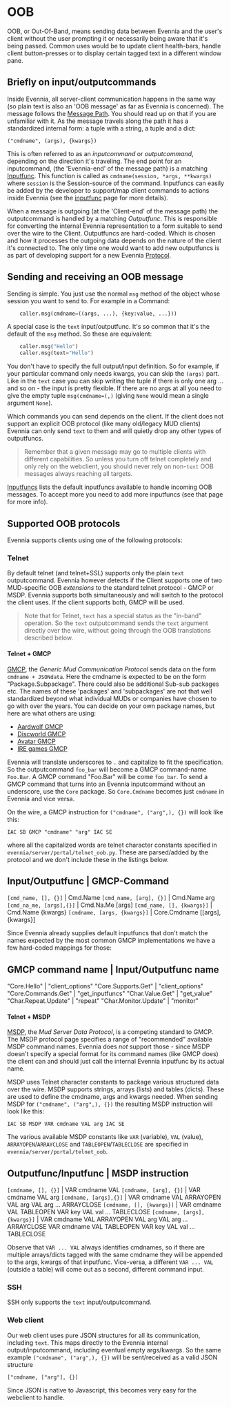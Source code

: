 # OOB

OOB, or Out-Of-Band, means sending data between Evennia and the user's client without the user
prompting it or necessarily being aware that it's being passed. Common uses would be to update
client health-bars, handle client button-presses or to display certain tagged text in a different
window pane.

## Briefly on input/outputcommands

Inside Evennia, all server-client communication happens in the same way (so plain text is also an
'OOB message' as far as Evennia is concerned). The message follows the [Message Path](./Messagepath.md).
You should read up on that if you are unfamiliar with it. As the message travels along the path it
has a standardized internal form: a tuple with a string, a tuple and a dict:

    ("cmdname", (args), {kwargs})

This is often referred to as an *inputcommand* or *outputcommand*, depending on the direction it's
traveling. The end point for an inputcommand, (the 'Evennia-end' of the message path) is a matching
[Inputfunc](./Inputfuncs.md). This function is called as `cmdname(session, *args, **kwargs)` where
`session` is the Session-source of the command. Inputfuncs can easily be added by the developer to
support/map client commands to actions inside Evennia (see the [inputfunc](./Inputfuncs.md) page for more
details).

When a message is outgoing (at the 'Client-end' of the message path) the outputcommand is handled by
a matching *Outputfunc*. This is responsible for converting the internal Evennia representation to a
form suitable to send over the wire to the Client. Outputfuncs are hard-coded. Which is chosen and
how it processes the outgoing data depends on the nature of the client it's connected to. The only
time one would want to add new outputfuncs is as part of developing support for a new Evennia
[Protocol](./Custom-Protocols.md).

## Sending and receiving an OOB message

Sending is simple. You just use the normal `msg` method of the object whose session you want to send
to. For example in a Command:

```python
    caller.msg(cmdname=((args, ...), {key:value, ...}))
```

A special case is the `text` input/outputfunc. It's so common that it's the default of the `msg`
method. So these are equivalent:

```python
    caller.msg("Hello")
    caller.msg(text="Hello")
```

You don't have to specify the full output/input definition. So for example, if your particular
command only needs kwargs, you can skip the `(args)` part. Like in the `text` case you can skip
writing the tuple if there is only one arg ... and so on - the input is pretty flexible. If there
are no args at all you need to give the empty tuple `msg(cmdname=(,)` (giving `None` would mean a
single argument `None`).

Which commands you can send depends on the client. If the client does not support an explicit OOB
protocol (like many old/legacy MUD clients) Evennia can only send `text` to them and will quietly
drop any other types of outputfuncs.

> Remember that a given message may go to multiple clients with different capabilities. So unless
you turn off telnet completely and only rely on the webclient, you should never rely on non-`text`
OOB messages always reaching all targets.

[Inputfuncs](./Inputfuncs.md) lists the default inputfuncs available to handle incoming OOB messages. To
accept more you need to add more inputfuncs (see that page for more info).

## Supported OOB protocols

Evennia supports clients using one of the following protocols:

### Telnet

By default telnet (and telnet+SSL) supports only the plain `text` outputcommand. Evennia however
detects if the Client supports one of two MUD-specific OOB *extensions* to the standard telnet
protocol - GMCP or MSDP. Evennia supports both simultaneously and will switch to the protocol the
client uses. If the client supports both, GMCP will be used.

> Note that for Telnet, `text` has a special status as the "in-band" operation. So the `text`
outputcommand sends the `text` argument directly over the wire, without going through the OOB
translations described below.

#### Telnet + GMCP

[GMCP](http://www.gammon.com.au/gmcp), the *Generic Mud Communication Protocol* sends data on the
form `cmdname + JSONdata`. Here the cmdname is expected to be on the form "Package.Subpackage".
There could also be additional Sub-sub packages etc. The names of these 'packages' and 'subpackages'
are not that well standardized beyond what individual MUDs or companies have chosen to go with over
the years. You can decide on your own package names, but here are what others are using:

- [Aardwolf GMCP](http://www.aardwolf.com/wiki/index.php/Clients/GMCP)
- [Discworld GMCP](http://discworld.starturtle.net/lpc/playing/documentation.c?path=/concepts/gmcp)
- [Avatar GMCP](http://www.outland.org/infusions/wiclear/index.php?title=MUD%20Protocols&lang=en)
- [IRE games GMCP](http://nexus.ironrealms.com/GMCP)

Evennia will translate underscores to `.` and capitalize to fit the specification. So the
outputcommand `foo_bar` will become a GMCP command-name `Foo.Bar`. A GMCP command "Foo.Bar" will be
come `foo_bar`. To send a GMCP command that turns into an Evennia inputcommand without an
underscore, use the `Core` package. So `Core.Cmdname` becomes just `cmdname` in Evennia and vice
versa.

On the wire, a GMCP instruction for `("cmdname", ("arg",), {})` will look like this:

    IAC SB GMCP "cmdname" "arg" IAC SE

where all the capitalized words are telnet character constants specified in
`evennia/server/portal/telnet_oob.py`. These are parsed/added by the protocol and we don't include
these in the listings below.

Input/Outputfunc | GMCP-Command
------------------
`[cmd_name, [], {}]`  |  Cmd.Name
`[cmd_name, [arg], {}]` |      Cmd.Name arg
`[cmd_na_me, [args],{}]`  |     Cmd.Na.Me [args]
`[cmd_name, [], {kwargs}]` |    Cmd.Name {kwargs}
`[cmdname, [args, {kwargs}]` | Core.Cmdname [[args],{kwargs}]

Since Evennia already supplies default inputfuncs that don't match the names expected by the most
common GMCP implementations we have a few hard-coded mappings for those:

GMCP command name | Input/Outputfunc name
-----------------
"Core.Hello" | "client_options"
"Core.Supports.Get" | "client_options"
"Core.Commands.Get" | "get_inputfuncs"
"Char.Value.Get" | "get_value"
"Char.Repeat.Update" | "repeat"
"Char.Monitor.Update" | "monitor"

#### Telnet + MSDP

[MSDP](http://tintin.sourceforge.net/msdp/), the *Mud Server Data Protocol*, is a competing standard
to GMCP. The MSDP protocol page specifies a range of "recommended" available MSDP command names.
Evennia does *not* support those - since MSDP doesn't specify a special format for its command names
(like GMCP does) the client can and should just call the internal Evennia inputfunc by its actual
name.

MSDP uses Telnet character constants to package various structured data over the wire. MSDP supports
strings, arrays (lists) and tables (dicts). These are used to define the cmdname, args and kwargs
needed. When sending MSDP for `("cmdname", ("arg",), {})` the resulting MSDP instruction will look
like this:

    IAC SB MSDP VAR cmdname VAL arg IAC SE

The various available MSDP constants like `VAR` (variable), `VAL` (value), `ARRAYOPEN`/`ARRAYCLOSE`
and `TABLEOPEN`/`TABLECLOSE` are specified in `evennia/server/portal/telnet_oob`.

Outputfunc/Inputfunc | MSDP instruction
-------------------------
`[cmdname, [], {}]` | VAR cmdname VAL
`[cmdname, [arg], {}]` | VAR cmdname VAL arg
`[cmdname, [args],{}]`  | VAR cmdname VAL ARRAYOPEN VAL arg VAL arg ... ARRAYCLOSE
`[cmdname, [], {kwargs}]`  | VAR cmdname VAL TABLEOPEN VAR key VAL val ... TABLECLOSE
`[cmdname, [args], {kwargs}]` | VAR cmdname VAL ARRAYOPEN VAL arg VAL arg ... ARRAYCLOSE VAR cmdname
VAL TABLEOPEN VAR key VAL val ... TABLECLOSE

Observe that `VAR ... VAL` always identifies cmdnames, so if there are multiple arrays/dicts tagged
with the same cmdname they will be appended to the args, kwargs of that inputfunc. Vice-versa, a
different `VAR ... VAL` (outside a table) will come out as a second, different command input.

### SSH

SSH only supports the `text` input/outputcommand.

### Web client

Our web client uses pure JSON structures for all its communication, including `text`. This maps
directly to the Evennia internal output/inputcommand, including eventual empty args/kwargs. So the
same example `("cmdname", ("arg",), {})` will be sent/received as a valid JSON structure

    ["cmdname, ["arg"], {}]

Since JSON is native to Javascript, this becomes very easy for the webclient to handle.
